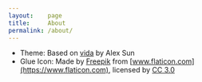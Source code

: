 ```yaml
---
layout:    page
title:     About
permalink: /about/
---
```


- Theme: Based on [vida](https://github.com/syaning/vida) by Alex Sun
- Glue Icon: Made by [Freepik](http://www.freepik.com) from [www.flaticon.com](https://www.flaticon.com), licensed by [CC 3.0](http://creativecommons.org/licenses/by/3.0/)
